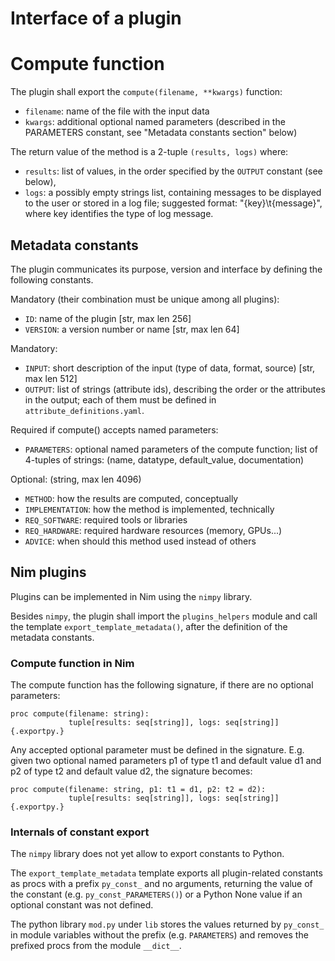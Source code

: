 # Interface of a plugin

# Compute function

The plugin shall export the `compute(filename, **kwargs)` function:
- `filename`: name of the file with the input data
- `kwargs`: additional optional named parameters (described in the PARAMETERS
            constant, see "Metadata constants section" below)

The return value of the method is a 2-tuple `(results, logs)`
where:
 - `results`: list of values, in the order specified by
              the `OUTPUT` constant (see below),
 - `logs`: a possibly empty strings list, containing messages to be displayed
           to the user or stored in a log file;
           suggested format: "{key}\t{message}",
           where key identifies the type of log message.

## Metadata constants

The plugin communicates its purpose, version and interface by defining
the following constants.

Mandatory (their combination must be unique among all plugins):
 - `ID`:      name of the plugin              [str, max len 256]
 - `VERSION`: a version number or name        [str, max len 64]

Mandatory:
 - `INPUT`:   short description of the input (type of data, format, source)
              [str, max len 512]
 - `OUTPUT`:  list of strings (attribute ids), describing the order or the
              attributes in the output; each of them must be defined in
              `attribute_definitions.yaml`.

Required if compute() accepts named parameters:
 - `PARAMETERS`: optional named parameters of the compute function;
                 list of 4-tuples of strings:
                 (name, datatype, default_value, documentation)

Optional: (string, max len 4096)
 - `METHOD`:         how the results are computed, conceptually
 - `IMPLEMENTATION`: how the method is implemented, technically
 - `REQ_SOFTWARE`:   required tools or libraries
 - `REQ_HARDWARE`:   required hardware resources (memory, GPUs...)
 - `ADVICE`:         when should this method used instead of others

## Nim plugins

Plugins can be implemented in Nim using the `nimpy` library.

Besides `nimpy`, the plugin shall import the `plugins_helpers` module
and call the template `export_template_metadata()`, after the definition
of the metadata constants.

### Compute function in Nim

The compute function has the following signature, if there are no
optional parameters:

```
proc compute(filename: string):
             tuple[results: seq[string]], logs: seq[string]] {.exportpy.}
```

Any accepted optional parameter must be defined in the signature.
E.g. given two optional named parameters p1 of type t1 and default value d1
and p2 of type t2 and default value d2, the signature becomes:
```
proc compute(filename: string, p1: t1 = d1, p2: t2 = d2):
             tuple[results: seq[string]], logs: seq[string]] {.exportpy.}
```

### Internals of constant export

The `nimpy` library does not yet allow to export constants to Python.

The `export_template_metadata` template exports all plugin-related constants as
procs with a prefix `py_const_` and no arguments, returning the value of the
constant (e.g. `py_const_PARAMETERS()`) or a Python None value if an optional
constant was not defined.

The python library `mod.py` under `lib` stores the values returned by
`py_const_` in module variables without the prefix (e.g. `PARAMETERS`) and
removes the prefixed procs from the module `__dict__`.

